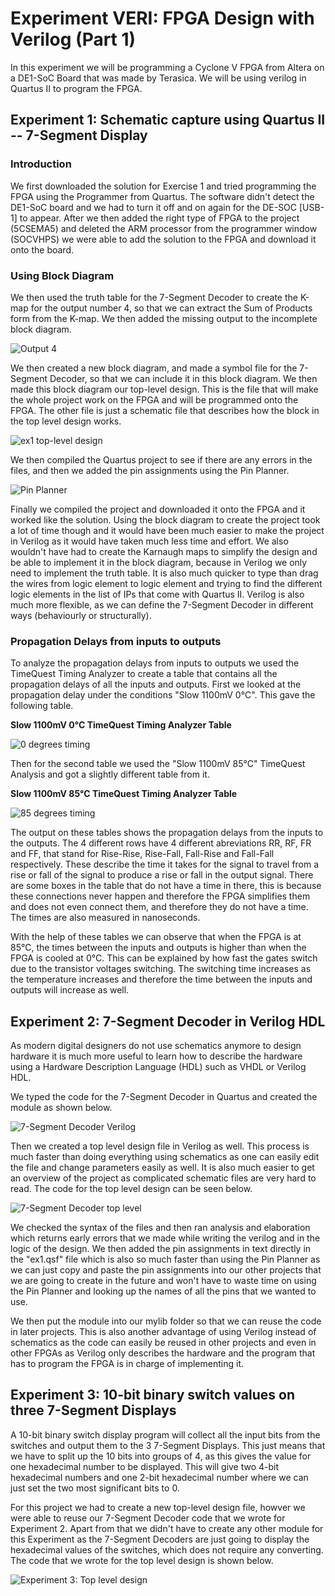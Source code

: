 # Experiment VERI: FPGA Design with Verilog (Part 1)

In this experiment we will be programming a Cyclone V FPGA from Altera on a DE1-SoC Board that was made by Terasica. We will be using verilog in Quartus II to program the FPGA. 


## Experiment 1: Schematic capture using Quartus II -- 7-Segment Display


### Introduction

We first downloaded the solution for Exercise 1 and tried programming the FPGA using the Programmer from Quartus. The software didn't detect the DE1-SoC board and we had to turn it off and on again for the DE-SOC [USB-1] to appear. After we then added the right type of FPGA to the project (5CSEMA5) and deleted the ARM processor from the programmer window (SOCVHPS) we were able to add the solution to the FPGA and download it onto the board.


### Using Block Diagram

We then used the truth table for the 7-Segment Decoder to create the K-map for the output number 4, so that we can extract the Sum of Products form from the K-map. We then added the missing output to the incomplete block diagram.

![Output 4](https://github.com/ymherklotz/digital_verilog_coursework/blob/master/Extra/ex1/ex1Schematic.PNG)

We then created a new block diagram, and made a symbol file for the 7-Segment Decoder, so that we can include it in this block diagram. We then made this block diagram our top-level design. This is the file that will make the whole project work on the FPGA and will be programmed onto the FPGA. The other file is just a schematic file that describes how the block in the top level design works.

![ex1 top-level design](https://github.com/ymherklotz/digital_verilog_coursework/blob/master/Extra/ex1/Ex1BDF.PNG)

We then compiled the Quartus project to see if there are any errors in the files, and then we added the pin assignments using the Pin Planner.

![Pin Planner](https://github.com/ymherklotz/digital_verilog_coursework/blob/master/Extra/ex1/PinPlannerEx1.PNG)

Finally we compiled the project and downloaded it onto the FPGA and it worked like the solution. Using the block diagram to create the project took a lot of time though and it would have been much easier to make the project in Verilog as it would have taken much less time and effort. We also wouldn't have had to create the Karnaugh maps to simplify the design and be able to implement it in the block diagram, because in Verilog we only need to implement the truth table. It is also much quicker to type than drag the wires from logic element to logic element and trying to find the different logic elements in the list of IPs that come with Quartus II. Verilog is also much more flexible, as we can define the 7-Segment Decoder in different ways (behaviourly or structurally). 


### Propagation Delays from inputs to outputs

To analyze the propagation delays from inputs to outputs we used the TimeQuest Timing Analyzer to create a table that contains all the propagation delays of all the inputs and outputs. First we looked at the propagation delay under the conditions "Slow 1100mV 0°C". This gave the following table.

__Slow 1100mV 0°C TimeQuest Timing Analyzer Table__

![0 degrees timing](https://github.com/ymherklotz/digital_verilog_coursework/blob/master/Extra/ex1/RiseAndFall0degree.PNG)


Then for the second table we used the "Slow 1100mV 85°C" TimeQuest Analysis and got a slightly different table from it.


__Slow 1100mV 85°C TimeQuest Timing Analyzer Table__

![85 degrees timing](https://github.com/ymherklotz/digital_verilog_coursework/blob/master/Extra/ex1/RiseAndFall85degree.PNG)


The output on these tables shows the propagation delays from the inputs to the outputs. The 4 different rows have 4 different abreviations RR, RF, FR and FF, that stand for Rise-Rise, Rise-Fall, Fall-Rise and Fall-Fall respectively. These describe the time it takes for the signal to travel from a rise or fall of the signal to produce a rise or fall in the output signal. There are some boxes in the table that do not have a time in there, this is because these connections never happen and therefore the FPGA simplifies them and does not even connect them, and therefore they do not have a time. The times are also measured in nanoseconds. 

With the help of these tables we can observe that when the FPGA is at 85°C, the times between the inputs and outputs is higher than when the FPGA is cooled at 0°C. This can be explained by how fast the gates switch due to the transistor voltages switching. The switching time increases as the temperature increases and therefore the time between the inputs and outputs will increase as well.


## Experiment 2: 7-Segment Decoder in Verilog HDL


As modern digital designers do not use schematics anymore to design hardware it is much more useful to learn how to describe the hardware using a Hardware Description Language (HDL) such as VHDL or Verilog HDL. 

We typed the code for the 7-Segment Decoder in Quartus and created the module as shown below.

![7-Segment Decoder Verilog](https://github.com/ymherklotz/digital_verilog_coursework/blob/master/Extra/ex2/hex_to_7seg.PNG)

Then we created a top level design file in Verilog as well. This process is much faster than doing everything using schematics as one can easily edit the file and change parameters easily as well. It is also much easier to get an overview of the project as complicated schematic files are very hard to read. The code for the top level design can be seen below.

![7-Segment Decoder top level](https://github.com/ymherklotz/digital_verilog_coursework/blob/master/Extra/ex2/top_ex2.PNG)

We checked the syntax of the files and then ran analysis and elaboration which returns early errors that we made while writing the verilog and in the logic of the design. We then added the pin assignments in text directly in the "ex1.qsf" file which is also so much faster than using the Pin Planner as we can just copy and paste the pin assignments into our other projects that we are going to create in the future and won't have to waste time on using the Pin Planner and looking up the names of all the pins that we wanted to use.

We then put the module into our mylib folder so that we can reuse the code in later projects. This is also another advantage of using Verilog instead of schematics as the code can easily be reused in other projects and even in other FPGAs as Verilog only describes the hardware and the program that has to program the FPGA is in charge of implementing it.


## Experiment 3: 10-bit binary switch values on three 7-Segment Displays


A 10-bit binary switch display program will collect all the input bits from the switches and output them to the 3 7-Segment Displays. This just means that we have to split up the 10 bits into groups of 4, as this gives the value for one hexadecimal number to be displayed. This will give two 4-bit hexadecimal numbers and one 2-bit hexadecimal number where we can just set the two most significant bits to 0. 

For this project we had to create a new top-level design file, howver we were able to reuse our 7-Segment Decoder code that we wrote for Experiment 2. Apart from that we didn't have to create any other module for this Experiment as the 7-Segment Decoders are just going to display the hexadecimal values of the switches, which does not require any converting. The code that we wrote for the top level design is shown below.

![Experiment 3: Top level design](https://github.com/ymherklotz/digital_verilog_coursework/blob/master/Extra/ex3/top_level.PNG)

